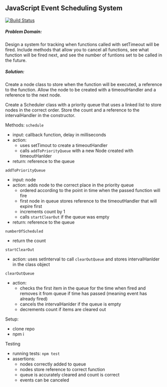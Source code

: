 ## JavaScript Event Scheduling System

[![Build Status](https://www.travis-ci.com/hingham/settimeout-priority-queue.svg?branch=master)](https://www.travis-ci.com/hingham/settimeout-priority-queue)

##### Problem Domain:
Design a system for tracking when functions called with setTimeout will be fired. Include methods that allow you to cancel all functions, see what function will be fired next, and see the number of funtions set to be called in the future. 

##### Solution: 
Create a node class to store when the function will be executed, a reference to the function. Allow the node to be created with a timeoutHandler and a reference to the next node.

Create a Scheduler class with a priority queue that uses a linked list to store nodes in the correct order. Store the count and a reference to the intervalHandler in the constructor.

Methods:
`schedule` 
* input: callback function, delay in milliseconds
* action: 
  * uses setTimout to create a timeoutHandler
  * calls `addToPriorityQueue` with a new Node created with timeoutHanlder
* return: reference to the queue

`addToPriorityQueue`
* input: node 
* action: adds node to the correct place in the priority queue
  * ordered according to the point in time when the passed function will fire
  * first node in queue stores reference to the timeoutHandler that will expire first
  * increments count by 1
  * calls `startClearOut` if the queue was empty
* return: reference to the queue

`numberOfScheduled`
* return the count

`startClearOut`
* action: uses setInterval to call `clearOutQueue` and stores intervalHanlder in the class object

`clearOutQueue` 
* action: 
  * checks the first item in the queue for the time when fired and removes it from queue if time has passed (meaning event has already fired)
  * cancels the intervalHanlder if the queue is empty
  * decrements count if items are cleared out

Setup:
* clone repo
* npm i


Testing
* running tests: `npm test`
* assertions: 
  * nodes correctly added to queue
  * nodes store reference to correct function
  * queue is accurately cleared and count is correct
  * events can be canceled



